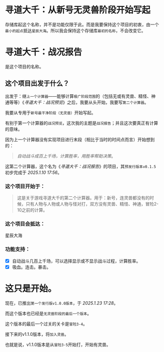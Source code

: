 
# 寻道大千：从新号无灵兽阶段开始写起

存储库起这个名称，并不是功能仅限于此。而是我要保持这个项目的初衷，由一个`最小的起点`抵达`星辰大海`。所以我会保持这个存储库`最初的名称`，不会改变它。

# 寻道大千：战况报告

是这个项目的名称。


## 这个项目出发于什么？

出发于：继`上一个计算器`——能够计算`极广阶段范围`的（包括无或有灵兽、精怪、神通等等）《_寻道大千：战况预览_》之后，我要从头开始，我要写`第二个计算器`。

我要从专用于`新号最干净阶段（无灵兽）`开始写起。

有别于第一个计算器的`战况预览`，这次我的主题是`战况报告`；并且这次要真正有计算的意味。

因为上一个计算器没有实现项目进行末段（相比于当时的时间点而言）开始想到的：
> _自动战斗成百上千场，计算胜率，用胜率帮助决策_。

这第二个计算器，这个名为《_寻道大千：战况报告_》的项目，其`预发行版本v0.1.5`初步完成于 _2025.1.10 17:56_。

### 这个项目开始于：
>  这是关于游戏寻道大千的第二个计算器。用于：新号，连灵兽都没有的时候，只有人物与人物或人物与怪对打，双方没有灵兽、精怪、神通，冒险2-10之前的计算。

### 这个项目会抵达：
星辰大海

### 功能支持：

- [x] 自动战斗几百上千场，可以选择显示或不显示战斗过程，计算胜率。
- [x] 吸血。连击。暴击。

# 这只是开始。

现在，已推出`第一个发行版v1.0.0版本`，于 _2025.1.23 17:28_。

而这个版本也已经是`无灵兽阶段的最后一个版本`。

这个版本的最后一个过关的关卡是`冒险3-4`。

接下来的v1.1.0版本，将`加入灵兽`。

也就是说，v1.1.0版本是从`冒险3-5`开始打，开始有灵兽。
